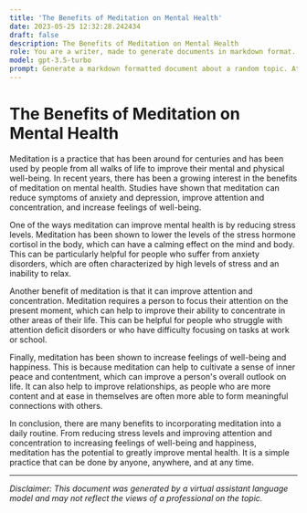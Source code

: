 ```yaml
---
title: 'The Benefits of Meditation on Mental Health'
date: 2023-05-25 12:32:28.242434
draft: false
description: The Benefits of Meditation on Mental Health
role: You are a writer, made to generate documents in markdown format. It is very important that all of the documents you generate are in valid markdown format.
model: gpt-3.5-turbo
prompt: Generate a markdown formatted document about a random topic. At the bottom, include a disclaimer explaining that the document was generated by you. The first line of the document should be the title. Make sure that the entire document is in proper markdown format, using a mix of various tags to make the document visually appealing.
---
```


# The Benefits of Meditation on Mental Health

Meditation is a practice that has been around for centuries and has been used by people from all walks of life to improve their mental and physical well-being. In recent years, there has been a growing interest in the benefits of meditation on mental health. Studies have shown that meditation can reduce symptoms of anxiety and depression, improve attention and concentration, and increase feelings of well-being.

One of the ways meditation can improve mental health is by reducing stress levels. Meditation has been shown to lower the levels of the stress hormone cortisol in the body, which can have a calming effect on the mind and body. This can be particularly helpful for people who suffer from anxiety disorders, which are often characterized by high levels of stress and an inability to relax.

Another benefit of meditation is that it can improve attention and concentration. Meditation requires a person to focus their attention on the present moment, which can help to improve their ability to concentrate in other areas of their life. This can be helpful for people who struggle with attention deficit disorders or who have difficulty focusing on tasks at work or school.

Finally, meditation has been shown to increase feelings of well-being and happiness. This is because meditation can help to cultivate a sense of inner peace and contentment, which can improve a person's overall outlook on life. It can also help to improve relationships, as people who are more content and at ease in themselves are often more able to form meaningful connections with others.

In conclusion, there are many benefits to incorporating meditation into a daily routine. From reducing stress levels and improving attention and concentration to increasing feelings of well-being and happiness, meditation has the potential to greatly improve mental health. It is a simple practice that can be done by anyone, anywhere, and at any time.

---

*Disclaimer: This document was generated by a virtual assistant language model and may not reflect the views of a professional on the topic.*